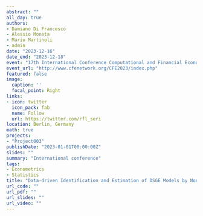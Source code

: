 ```yaml
---
abstract: ""
all_day: true
authors:
- Damiano Di Francesco
- Alessio Moneta
- Mario Martinoli
- admin
date: "2023-12-16"
date_end: "2023-12-18"
event: "17th International Conference Computational and Financial Econometrics (CFE 2023)"
event_url: "http://www.cfenetwork.org/CFE2023/index.php"
featured: false
image:
  caption: ''
  focal_point: Right
links:
- icon: twitter
  icon_pack: fab
  name: Follow
  url: https://twitter.com/rfl_seri
location: Berlin, Germany
math: true
projects:
- "Project003"
publishDate: "2023-01-01T00:00:00Z"
slides: ""
summary: "International conference"
tags:
- Econometrics
- Statistics
title: "Data-driven Identification and Estimation of DSGE Models by Non-Gaussianity"
url_code: ""
url_pdf: ""
url_slides: ""
url_video: ""
---
```

